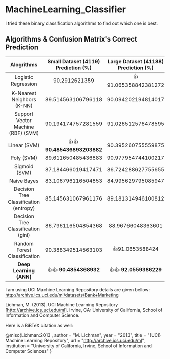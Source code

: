 # MachineLearning_Classifier
I tried these binary classification algorithms to find out which one is best. 

## Algorithms & Confusion Matrix's Correct Prediction

| Alogrithms | Small Dataset (4119) Prediction (%)  | Large Dataset (41188) Prediction (%)  |
| :---:         |     :---:           |          :---: |
| Logistic Regression |       90.2912621359         |  :+1: 91.065358842381272        |
|K-Nearest Neighbors (K-NN) | 89.514563106796118| 90.094202194814017|
|Support Vector Machine (RBF) (SVM) | 90.194174757281559 |91.026512576478595|
|Linear (SVM)                 | :+1::+1: **90.485436893203882**|90.395260755559875|
|Poly (SVM)                   | 89.611650485436883|90.977954744100217|
|Sigmoid (SVM)                | 87.184466019417471|86.724288627755655|
|Naive Bayes                  | 83.106796116504853|84.995629795085947|
|Decision Tree Classification (entropy) | 85.145631067961176|89.181314946100812|
|Decision Tree Classification (gini) | 86.796116504854368|88.96766048363601|
|Random Forest Classification | 90.388349514563103|:+1:91.0653588424|
| **Deep Learning (ANN)**     |:+1::+1: **90.4854368932**|:+1::+1: **92.0559386229**|

I am using UCI Machine Learning Repository details are given bellow:
http://archive.ics.uci.edu/ml/datasets/Bank+Marketing

Lichman, M. (2013). UCI Machine Learning Repository [http://archive.ics.uci.edu/ml]. Irvine, CA: University of California, School of Information and Computer Science.

Here is a BiBTeX citation as well:

@misc{Lichman:2013 ,
author = "M. Lichman",
year = "2013",
title = "{UCI} Machine Learning Repository",
url = "http://archive.ics.uci.edu/ml",
institution = "University of California, Irvine, School of Information and Computer Sciences" }
